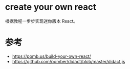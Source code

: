 # create your own react
根据教程一步步实现迷你版本 React。

# 参考
- https://pomb.us/build-your-own-react/
- https://github.com/pomber/didact/blob/master/didact.js
